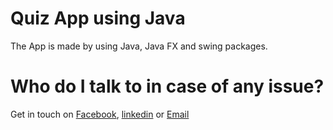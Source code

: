 # Quiz App using Java

The App is made by using Java, Java FX and swing packages.

# Who do I talk to in case of any issue? 
Get in touch on [Facebook](https://www.facebook.com/hsodhani1), [linkedin](https://www.linkedin.com/in/hardiksodhani/) or [Email](mailto:hardik.sodhani@gmail.com)
